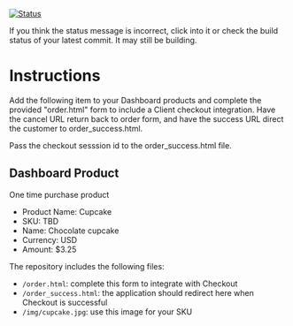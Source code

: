 [![Status](https://img.shields.io/badge/status-SUBMITTABLE%20COMMIT:%201d9328af99376cb2e75ff81645f2abe17ae893cd-brightgreen.svg)](https://github.com/andremcb/bakery_scaffold_AApE3fQi8zR0pcdo/commit/1d9328af99376cb2e75ff81645f2abe17ae893cd)
































If you think the status message is incorrect, click into it or check the build status of your latest commit. It may still be building.

# Instructions 

Add the following item to your Dashboard products and complete the provided "order.html" form to include a Client checkout integration. Have the cancel URL return back to order form, and have the success URL direct the customer to order_success.html. 

Pass the checkout sesssion id to the order_success.html file.

## Dashboard Product
One time purchase product
* Product Name: Cupcake
* SKU: TBD
* Name: Chocolate cupcake
* Currency: USD
* Amount: $3.25

The repository includes the following files:
* `/order.html`: complete this form to integrate with Checkout
* `/order_success.html`: the application should redirect here when Checkout is successful
* `/img/cupcake.jpg`: use this image for your SKU
